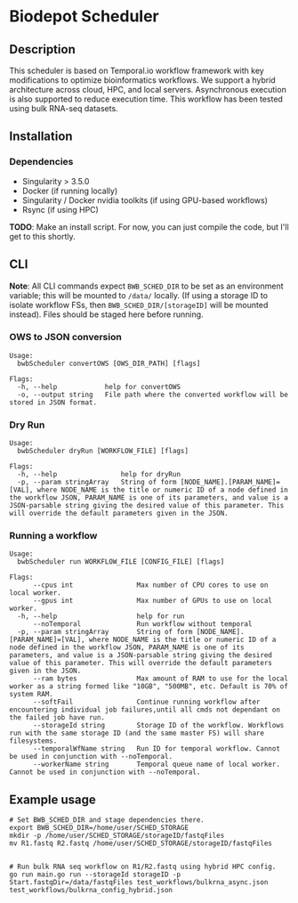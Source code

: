 # Biodepot Scheduler

## Description
This scheduler is based on Temporal.io workflow framework with key modifications to optimize bioinformatics workflows. We support a hybrid architecture across cloud, HPC, and local servers. Asynchronous execution is also supported to reduce execution time. This workflow has been tested using bulk RNA-seq datasets.


## Installation

### Dependencies
- Singularity > 3.5.0
- Docker (if running locally)
- Singularity / Docker nvidia toolkits (if using GPU-based workflows)
- Rsync (if using HPC)

**TODO**: Make an install script. For now, you can just compile the code, but I'll get to this shortly.

## CLI

**Note**: All CLI commands expect `BWB_SCHED_DIR` to be set as an environment variable; this will be mounted to `/data/` locally. (If using a storage ID to isolate workflow FSs, then `BWB_SCHED_DIR/[storageID]` will be mounted instead). Files should be staged here before running.

### OWS to JSON conversion
```
Usage:
  bwbScheduler convertOWS [OWS_DIR_PATH] [flags]

Flags:
  -h, --help            help for convertOWS
  -o, --output string   File path where the converted workflow will be stored in JSON format.
```

### Dry Run
```
Usage:
  bwbScheduler dryRun [WORKFLOW_FILE] [flags]

Flags:
  -h, --help                help for dryRun
  -p, --param stringArray   String of form [NODE_NAME].[PARAM_NAME]=[VAL], where NODE_NAME is the title or numeric ID of a node defined in the workflow JSON, PARAM_NAME is one of its parameters, and value is a JSON-parsable string giving the desired value of this parameter. This will override the default parameters given in the JSON.
```

### Running a workflow
```
Usage:
  bwbScheduler run WORKFLOW_FILE [CONFIG_FILE] [flags]

Flags:
      --cpus int                Max number of CPU cores to use on local worker.
      --gpus int                Max number of GPUs to use on local worker.
  -h, --help                    help for run
      --noTemporal              Run workflow without temporal
  -p, --param stringArray       String of form [NODE_NAME].[PARAM_NAME]=[VAL], where NODE_NAME is the title or numeric ID of a node defined in the workflow JSON, PARAM_NAME is one of its parameters, and value is a JSON-parsable string giving the desired value of this parameter. This will override the default parameters given in the JSON.
      --ram bytes               Max amount of RAM to use for the local worker as a string formed like "10GB", "500MB", etc. Default is 70% of system RAM.
      --softFail                Continue running workflow after encountering individual job failures,until all cmds not dependant on the failed job have run.
      --storageId string        Storage ID of the workflow. Workflows run with the same storage ID (and the same master FS) will share filesystems.
      --temporalWfName string   Run ID for temporal workflow. Cannot be used in conjunction with --noTemporal.
      --workerName string       Temporal queue name of local worker. Cannot be used in conjunction with --noTemporal.
```

## Example usage
```
# Set BWB_SCHED_DIR and stage dependencies there.
export BWB_SCHED_DIR=/home/user/SCHED_STORAGE
mkdir -p /home/user/SCHED_STORAGE/storageID/fastqFiles
mv R1.fastq R2.fastq /home/user/SCHED_STORAGE/storageID/fastqFiles


# Run bulk RNA seq workflow on R1/R2.fastq using hybrid HPC config.
go run main.go run --storageId storageID -p Start.fastqDir=/data/fastqFiles test_workflows/bulkrna_async.json test_workflows/bulkrna_config_hybrid.json
```